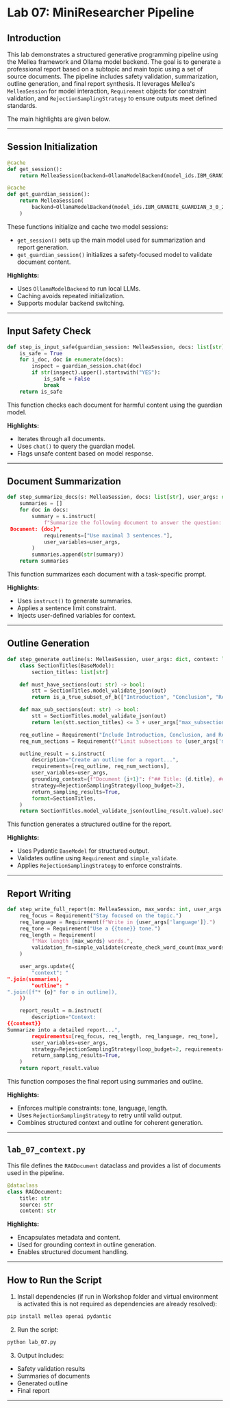 # Lab 07: MiniResearcher Pipeline

## Introduction

This lab demonstrates a structured generative programming pipeline using the Mellea framework and Ollama model backend. The goal is to generate a professional report based on a subtopic and main topic using a set of source documents. The pipeline includes safety validation, summarization, outline generation, and final report synthesis. It leverages Mellea's `MelleaSession` for model interaction, `Requirement` objects for constraint validation, and `RejectionSamplingStrategy` to ensure outputs meet defined standards.

The main highlights are given below.

---

## Session Initialization

```python
@cache
def get_session():
    return MelleaSession(backend=OllamaModelBackend(model_ids.IBM_GRANITE_4_MICRO_3B))

@cache
def get_guardian_session():
    return MelleaSession(
        backend=OllamaModelBackend(model_ids.IBM_GRANITE_GUARDIAN_3_0_2B)
    )
```

These functions initialize and cache two model sessions:

- `get_session()` sets up the main model used for summarization and report generation.
- `get_guardian_session()` initializes a safety-focused model to validate document content.

**Highlights:**

- Uses `OllamaModelBackend` to run local LLMs.
- Caching avoids repeated initialization.
- Supports modular backend switching.

---

## Input Safety Check

```python
def step_is_input_safe(guardian_session: MelleaSession, docs: list[str]) -> bool:
    is_safe = True
    for i_doc, doc in enumerate(docs):
        inspect = guardian_session.chat(doc)
        if str(inspect).upper().startswith("YES"):
            is_safe = False
            break
    return is_safe
```

This function checks each document for harmful content using the guardian model.

**Highlights:**

- Iterates through all documents.
- Uses `chat()` to query the guardian model.
- Flags unsafe content based on model response.

---

## Document Summarization

```python
def step_summarize_docs(s: MelleaSession, docs: list[str], user_args: dict) -> list[str]:
    summaries = []
    for doc in docs:
        summary = s.instruct(
            f"Summarize the following document to answer the question: 'How {{current_subtopic}} impacts {{main_topic}}?' 
 Document: {doc}",
            requirements=["Use maximal 3 sentences."],
            user_variables=user_args,
        )
        summaries.append(str(summary))
    return summaries
```

This function summarizes each document with a task-specific prompt.

**Highlights:**

- Uses `instruct()` to generate summaries.
- Applies a sentence limit constraint.
- Injects user-defined variables for context.

---

## Outline Generation

```python
def step_generate_outline(s: MelleaSession, user_args: dict, context: list[RAGDocument]) -> list[str]:
    class SectionTitles(BaseModel):
        section_titles: list[str]

    def must_have_sections(out: str) -> bool:
        stt = SectionTitles.model_validate_json(out)
        return is_a_true_subset_of_b(["Introduction", "Conclusion", "References"], stt.section_titles)

    def max_sub_sections(out: str) -> bool:
        stt = SectionTitles.model_validate_json(out)
        return len(stt.section_titles) <= 3 + user_args["max_subsections"]

    req_outline = Requirement("Include Introduction, Conclusion, and References", validation_fn=simple_validate(must_have_sections))
    req_num_sections = Requirement(f"Limit subsections to {user_args['max_subsections']}", validation_fn=simple_validate(max_sub_sections))

    outline_result = s.instruct(
        description="Create an outline for a report...",
        requirements=[req_outline, req_num_sections],
        user_variables=user_args,
        grounding_context={f"Document {i+1}": f"## Title: {d.title}, ## Source: {d.source}" for i, d in enumerate(context)},
        strategy=RejectionSamplingStrategy(loop_budget=2),
        return_sampling_results=True,
        format=SectionTitles,
    )
    return SectionTitles.model_validate_json(outline_result.value).section_titles
```

This function generates a structured outline for the report.

**Highlights:**

- Uses Pydantic `BaseModel` for structured output.
- Validates outline using `Requirement` and `simple_validate`.
- Applies `RejectionSamplingStrategy` to enforce constraints.

---

## Report Writing

```python
def step_write_full_report(m: MelleaSession, max_words: int, user_args: dict, summaries: list[str], outline: list[str]) -> str:
    req_focus = Requirement("Stay focused on the topic.")
    req_language = Requirement(f"Write in {user_args['language']}.")
    req_tone = Requirement("Use a {{tone}} tone.")
    req_length = Requirement(
        f"Max length {max_words} words.",
        validation_fn=simple_validate(create_check_word_count(max_words))
    )

    user_args.update({
        "context": "
".join(summaries),
        "outline": "
".join([f"* {o}" for o in outline]),
    })

    report_result = m.instruct(
        description="Context:
{{context}}
Summarize into a detailed report...",
        requirements=[req_focus, req_length, req_language, req_tone],
        user_variables=user_args,
        strategy=RejectionSamplingStrategy(loop_budget=2, requirements=[req_length]),
        return_sampling_results=True,
    )
    return report_result.value
```

This function composes the final report using summaries and outline.

**Highlights:**

- Enforces multiple constraints: tone, language, length.
- Uses `RejectionSamplingStrategy` to retry until valid output.
- Combines structured context and outline for coherent generation.

---

## `lab_07_context.py`

This file defines the `RAGDocument` dataclass and provides a list of documents used in the pipeline.

```python
@dataclass
class RAGDocument:
    title: str
    source: str
    content: str
```

**Highlights:**

- Encapsulates metadata and content.
- Used for grounding context in outline generation.
- Enables structured document handling.

---

## How to Run the Script

1. Install dependencies (if run in Workshop folder and virtual environment is activated this is not required as dependencies are already resolved):

```bash
pip install mellea openai pydantic
```

2. Run the script:

```bash
python lab_07.py
```

3. Output includes:

- Safety validation results
- Summaries of documents
- Generated outline
- Final report

---
